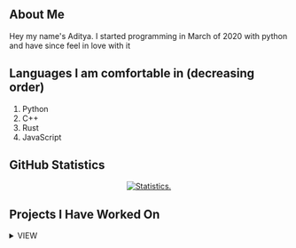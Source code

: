 <!-- ![A Tool For Converting Caffeine Into Code](https://i.pinimg.com/originals/b6/d9/e4/b6d9e4bb3642d036a207f7a83b2f9128.jpg) -->

## About Me

Hey my name's Aditya. I started programming in March of 2020 with python and have since feel in love with it

## Languages I am comfortable in (decreasing order)

1. Python
2. C++
3. Rust
4. JavaScript

## GitHub Statistics

<p align=center>
<a href="https://github.com/Reverend-Toady">
  <img align="center" src="https://github-readme-stats.vercel.app/api?username=Reverend-Toady&show_icons=true&include_all_commits=true&count_private=true$show_icons=true&theme=tokyonight&hide_border=true" alt="Statistics." />
</a>
</p>

## Projects I Have Worked On

<details>
  <summary> VIEW </summary>

  <br>
  <a href="https://github.com/Reverend-Toady/Spotify-Downloader">Spotify Downloader</a>
  
  
  - This is a program that downloads a Spotify playlist in MP3 format
  
  
  <a href="https://github.com/Reverend-Toady/Duck-Builder">Duck Builder</a>
  
  - This project is a clone, but not a direct copy of the quackstack project by Python Discord
  
  
  <a href="https://github.com/Reverend-Toady/tic-tac-toe">TicTacToe</a>
  - Console TicTacToe with pseudo-smart AI made to learn cpp
  
  
  <a href="https://github.com/Reverend-Toady/password-vault">Password Vault</a>
  
  - This is a command line password vault, that stores, creates, and displays <username, password, website>

  
  <a href="https://github.com/Reverend-Toady/365-Days-of-Code">365-Days-of-Code</a>
  - Solving a coding problem everyday for 2022

  
  <a href="https://github.com/Reverend-Toady/Games-Vault">Games-Vault</a>
  
  - This is a vault or a cumulation all games created by me using the SFML library for the language C++
  </br>

</details>
